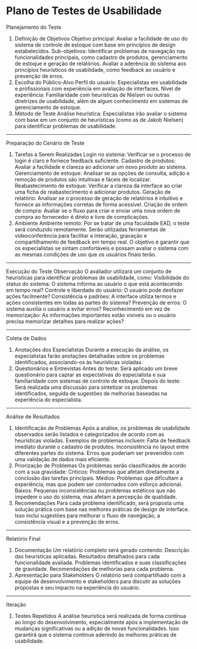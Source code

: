 # Plano de Testes de Usabilidade

Planejamento do Teste
1. Definição de Objetivos
Objetivo principal: Avaliar a facilidade de uso do sistema de controle de estoque com base em princípios de design estabelecidos.
Sub-objetivos:
Identificar problemas de navegação nas funcionalidades principais, como cadastro de produtos, gerenciamento de estoque e geração de relatórios.
Avaliar a aderência do sistema aos princípios heurísticos de usabilidade, como feedback ao usuário e prevenção de erros.
2. Escolha do Público-Alvo
Perfil do usuário: Especialistas em usabilidade e profissionais com experiência em avaliação de interfaces.
Nível de experiência: Familiaridade com heurísticas de Nielsen ou outras diretrizes de usabilidade, além de algum conhecimento em sistemas de gerenciamento de estoque.
3. Método de Teste
Análise heurística: Especialistas irão avaliar o sistema com base em um conjunto de heurísticas (como as de Jakob Nielsen) para identificar problemas de usabilidade.

<hr>

Preparação do Cenário de Teste
1. Tarefas a Serem Realizadas
Login no sistema: Verificar se o processo de login é claro e fornece feedback suficiente.
Cadastro de produtos: Avaliar a facilidade e clareza ao adicionar um novo produto ao sistema.
Gerenciamento de estoque: Analisar se as opções de consulta, adição e remoção de produtos são intuitivas e fáceis de localizar.
Reabastecimento de estoque: Verificar a clareza da interface ao criar uma ficha de reabastecimento e adicionar produtos.
Geração de relatório: Analisar se o processo de geração de relatórios é intuitivo e fornece as informações corretas de forma acessível.
Criação de ordem de compra: Avaliar se o fluxo para criar e enviar uma nova ordem de compra ao fornecedor é direto e livre de complicações.
2. Ambiente
Ambiente remoto: Por se tratar de uma faculdade EAD, o teste será conduzido remotamente. Serão utilizadas ferramentas de videoconferência para facilitar a interação, gravação e compartilhamento de feedback em tempo real. O objetivo é garantir que os especialistas se sintam confortáveis e possam avaliar o sistema com as mesmas condições de uso que os usuários finais terão.

<hr>

Execução do Teste
Observação
O avaliador utilizará um conjunto de heurísticas para identificar problemas de usabilidade, como:
Visibilidade do status do sistema: O sistema informa ao usuário o que está acontecendo em tempo real?
Controle e liberdade do usuário: O usuário pode desfazer ações facilmente?
Consistência e padrões: A interface utiliza termos e ações consistentes em todas as partes do sistema?
Prevenção de erros: O sistema auxilia o usuário a evitar erros?
Reconhecimento em vez de memorização: As informações importantes estão visíveis ou o usuário precisa memorizar detalhes para realizar ações?

<hr>

Coleta de Dados
1. Anotações dos Especialistas
Durante a execução da análise, os especialistas farão anotações detalhadas sobre os problemas identificados, associando-os às heurísticas violadas.
2. Questionários e Entrevistas
Antes do teste: Será aplicado um breve questionário para captar as expectativas do especialista e sua familiaridade com sistemas de controle de estoque.
Depois do teste: Será realizada uma discussão para sintetizar os problemas identificados, seguida de sugestões de melhorias baseadas na experiência do especialista.

<hr>

Análise de Resultados
1. Identificação de Problemas
Após a análise, os problemas de usabilidade observados serão listados e categorizados de acordo com as heurísticas violadas. Exemplos de problemas incluem:
Falta de feedback imediato durante o cadastro de produtos.
Inconsistência no layout entre diferentes partes do sistema.
Erros que poderiam ser prevenidos com uma validação de dados mais eficiente.
2. Priorização de Problemas
Os problemas serão classificados de acordo com a sua gravidade:
Críticos: Problemas que afetam diretamente a conclusão das tarefas principais.
Médios: Problemas que dificultam a experiência, mas que podem ser contornados com esforço adicional.
Baixos: Pequenas inconsistências ou problemas estéticos que não impedem o uso do sistema, mas afetam a percepção de qualidade.
3. Recomendações
Para cada problema identificado, será proposta uma solução prática com base nas melhores práticas de design de interface. Isso inclui sugestões para melhorar o fluxo de navegação, a consistência visual e a prevenção de erros.

<hr>

Relatório Final
1. Documentação
Um relatório completo será gerado contendo:
Descrição das heurísticas aplicadas.
Resultados detalhados para cada funcionalidade avaliada.
Problemas identificados e suas classificações de gravidade.
Recomendações de melhorias para cada problema.
2. Apresentação para Stakeholders
O relatório será compartilhado com a equipe de desenvolvimento e stakeholders para discutir as soluções propostas e seu impacto na experiência do usuário.

<hr>

Iteração
1. Testes Repetidos
A análise heurística será realizada de forma contínua ao longo do desenvolvimento, especialmente após a implementação de mudanças significativas ou a adição de novas funcionalidades. Isso garantirá que o sistema continue aderindo às melhores práticas de usabilidade.
